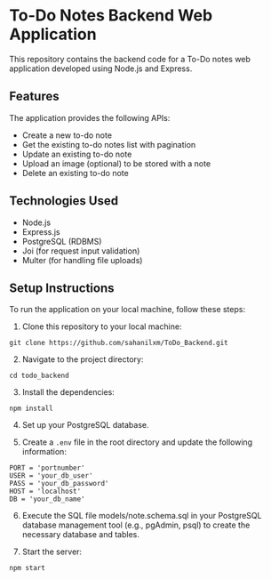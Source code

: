 # To-Do Notes Backend Web Application

This repository contains the backend code for a To-Do notes web application developed using Node.js and Express.

## Features

The application provides the following APIs:

- Create a new to-do note
- Get the existing to-do notes list with pagination
- Update an existing to-do note
- Upload an image (optional) to be stored with a note
- Delete an existing to-do note

## Technologies Used

- Node.js
- Express.js
- PostgreSQL (RDBMS)
- Joi (for request input validation)
- Multer (for handling file uploads)

## Setup Instructions

To run the application on your local machine, follow these steps:

1. Clone this repository to your local machine:
```
git clone https://github.com/sahanilxm/ToDo_Backend.git
```

2. Navigate to the project directory:
```
cd todo_backend
```

3. Install the dependencies:
```
npm install
```

4. Set up your PostgreSQL database.

5. Create a `.env` file in the root directory and update the  following information: 
```
PORT = 'portnumber'
USER = 'your_db_user'
PASS = 'your_db_password'
HOST = 'localhost'
DB = 'your_db_name'
```

6. Execute the SQL file models/note.schema.sql in your PostgreSQL database management tool (e.g., pgAdmin, psql) to create the necessary database and tables.

7. Start the server:
```
npm start
```

